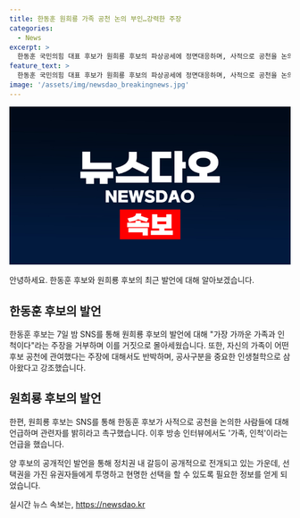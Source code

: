 ```yaml
---
title: 한동훈 원희룡 가족 공천 논의 부인…강력한 주장
categories:
  - News
excerpt: >
  한동훈 국민의힘 대표 후보가 원희룡 후보의 파상공세에 정면대응하며, 사적으로 공천을 논의한 인물들이 있다는 주장에 반박했다. 한 후보는 해당 주장을 거짓으로 몰아세우고, 자신의 삶을 공사구분을 중요한 인생철학으로 삼아왔다고 강조했다. 또한, 변화를 이루기 위해 당원과 국민에게 집중하겠다는 의지를 밝혔다. 이에 원희룡 후보는 해당 주장에 대한 확인을 요구했으며, 방송 인터뷰에서 관련된 인물을 가족, 인척으로 언급했다.
feature_text: >
  한동훈 국민의힘 대표 후보가 원희룡 후보의 파상공세에 정면대응하며, 사적으로 공천을 논의한 인물들이 있다는 주장에 반박했다. 한 후보는 해당 주장을 거짓으로 몰아세우고, 자신의 삶을 공사구분을 중요한 인생철학으로 삼아왔다고 강조했다. 또한, 변화를 이루기 위해 당원과 국민에게 집중하겠다는 의지를 밝혔다. 이에 원희룡 후보는 해당 주장에 대한 확인을 요구했으며, 방송 인터뷰에서 관련된 인물을 가족, 인척으로 언급했다.
image: '/assets/img/newsdao_breakingnews.jpg'
---
```


<p><img src="/assets/img/newsdao_breakingnews.jpg" alt="bookingtag 속보" /></p>

<p>안녕하세요. 한동훈 후보와 원희룡 후보의 최근 발언에 대해 알아보겠습니다.</p>

<h2 data-ke-size="size26">한동훈 후보의 발언</h2>

<p>한동훈 후보는 7일 밤 SNS를 통해 원희룡 후보의 발언에 대해 "가장 가까운 가족과 인척이다"라는 주장을 거부하며 이를 거짓으로 몰아세웠습니다. 또한, 자신의 가족이 어떤 후보 공천에 관여했다는 주장에 대해서도 반박하며, 공사구분을 중요한 인생철학으로 삼아왔다고 강조했습니다.</p>

<h2 data-ke-size="size26">원희룡 후보의 발언</h2>

<p>한편, 원희룡 후보는 SNS를 통해 한동훈 후보가 사적으로 공천을 논의한 사람들에 대해 언급하며 관련자를 밝히라고 촉구했습니다. 이후 방송 인터뷰에서도 '가족, 인척'이라는 언급을 했습니다.</p>

<p>양 후보의 공개적인 발언을 통해 정치권 내 갈등이 공개적으로 전개되고 있는 가운데, 선택권을 가진 유권자들에게 투명하고 현명한 선택을 할 수 있도록 필요한 정보를 얻게 되었습니다.</p>
실시간 뉴스 속보는, <a href="https://newsdao.kr" rel="dofollow">https://newsdao.kr</a>


